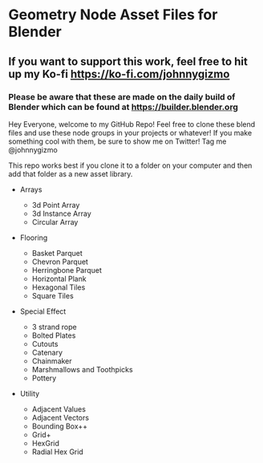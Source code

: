 # Geometry Node Asset Files for Blender

## If you want to support this work, feel free to hit up my Ko-fi https://ko-fi.com/johnnygizmo

### Please be aware that these are made on the daily build of Blender which can be found at https://builder.blender.org

Hey Everyone, welcome to my GitHub Repo! Feel free to clone these blend files and use these node groups in your projects or whatever! If you make something cool with them, be sure to show me on Twitter! Tag me @johnnygizmo

This repo works best if you clone it to a folder on your computer and then add that folder as a new asset library.

- Arrays

  - 3d Point Array
  - 3d Instance Array
  - Circular Array

- Flooring

  - Basket Parquet
  - Chevron Parquet
  - Herringbone Parquet
  - Horizontal Plank
  - Hexagonal Tiles
  - Square Tiles

- Special Effect

  - 3 strand rope
  - Bolted Plates
  - Cutouts
  - Catenary
  - Chainmaker
  - Marshmallows and Toothpicks
  - Pottery

- Utility
  - Adjacent Values
  - Adjacent Vectors
  - Bounding Box++
  - Grid+
  - HexGrid
  - Radial Hex Grid
